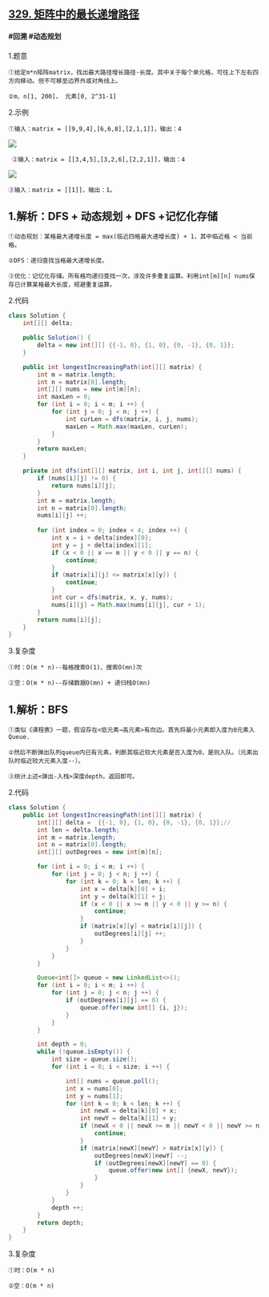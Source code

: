 ## [329. 矩阵中的最长递增路径](https://leetcode.cn/problems/longest-increasing-path-in-a-matrix/description/)

#### #回溯 #动态规划
1.题意

    ①给定m*n矩阵matrix，找出最大路径增长路径·长度。其中关于每个单元格，可往上下左右四方向移动。但不可移至边界外或对角线上。

    ②m、n[1, 200]， 元素[0, 2^31-1]

2.示例

    ①输入：matrix = [[9,9,4],[6,6,8],[2,1,1]]，输出：4 
![](https://assets.leetcode.com/uploads/2021/01/05/grid1.jpg)
   
     ②输入：matrix = [[3,4,5],[3,2,6],[2,2,1]]，输出：4
![](https://assets.leetcode.com/uploads/2021/01/27/tmp-grid.jpg)

    ③输入：matrix = [[1]]，输出：1。
## 1.解析：DFS + 动态规划 + DFS +记忆化存储

    ①动态规划：某格最大递增长度 = max(临近四格最大递增长度) + 1，其中临近格 < 当前格。

    ②DFS：递归查找当格最大递增长度。

    ③优化：记忆化存储。所有格均递归查找一次，涉及许多重复运算。利用int[m][n] nums保存已计算某格最大长度，规避重复运算。

2.代码
```java
class Solution {
    int[][] delta;

    public Solution() {
        delta = new int[][] {{-1, 0}, {1, 0}, {0, -1}, {0, 1}};
    }

    public int longestIncreasingPath(int[][] matrix) {
        int m = matrix.length;
        int n = matrix[0].length;
        int[][] nums = new int[m][n];
        int maxLen = 0;
        for (int i = 0; i < m; i ++) {
            for (int j = 0; j < n; j ++) {
                int curLen = dfs(matrix, i, j, nums);
                maxLen = Math.max(maxLen, curLen);
            }
        }
        return maxLen;
    }

    private int dfs(int[][] matrix, int i, int j, int[][] nums) {
        if (nums[i][j] != 0) {
            return nums[i][j];
        }
        int m = matrix.length;
        int n = matrix[0].length;
        nums[i][j] ++;
    
        for (int index = 0; index < 4; index ++) {
            int x = i + delta[index][0];
            int y = j + delta[index][1];
            if (x < 0 || x == m || y < 0 || y == n) {
                continue;
            }
            if (matrix[i][j] <= matrix[x][y]) {
                continue;
            }
            int cur = dfs(matrix, x, y, nums);
            nums[i][j] = Math.max(nums[i][j], cur + 1);
        }
        return nums[i][j];
    }
}

```
3.复杂度

    ①时：O(m * n)--每格搜索O(1)、搜索O(mn)次

    ②空：O(m * n)--存储数据O(mn) + 递归栈O(mn) 

## 1.解析：BFS

    ①类似《课程表》一题，假设存在<低元素→高元素>有向边。首先将最小元素即入度为0元素入Queue.

    ②然后不断弹出队列queue内已有元素，判断其临近较大元素是否入度为0，是则入队。（元素出队时临近较大元素入度--）。

    ③统计上述<弹出-入栈>深度depth，返回即可。

2.代码
```java
class Solution {
    public int longestIncreasingPath(int[][] matrix) {
        int[][] delta =  {{-1, 0}, {1, 0}, {0, -1}, {0, 1}};//
        int len = delta.length;
        int m = matrix.length;
        int n = matrix[0].length;
        int[][] outDegrees = new int[m][n];

        for (int i = 0; i < m; i ++) {
            for (int j = 0; j < n; j ++) {
                for (int k = 0; k < len; k ++) {
                    int x = delta[k][0] + i;
                    int y = delta[k][1] + j;
                    if (x < 0 || x >= m || y < 0 || y >= n) {
                        continue;
                    }
                    if (matrix[x][y] < matrix[i][j]) {
                        outDegrees[i][j] ++;
                    }
                }
            }
        }

        Queue<int[]> queue = new LinkedList<>();
        for (int i = 0; i < m; i ++) {
            for (int j = 0; j < n; j ++) {
                if (outDegrees[i][j] == 0) {
                    queue.offer(new int[] {i, j});
                }
            }
        }

        int depth = 0;
        while (!queue.isEmpty()) {
            int size = queue.size();
            for (int i = 0; i < size; i ++) {

                int[] nums = queue.poll();
                int x = nums[0];
                int y = nums[1];
                for (int k = 0; k < len; k ++) {
                    int newX = delta[k][0] + x;
                    int newY = delta[k][1] + y;
                    if (newX < 0 || newX >= m || newY < 0 || newY >= n) {
                        continue;
                    }
                    if (matrix[newX][newY] > matrix[x][y]) {
                        outDegrees[newX][newY] --;
                        if (outDegrees[newX][newY] == 0) {
                            queue.offer(new int[] {newX, newY});
                        }
                    }
                }
            }
            depth ++;
        }
        return depth;
    }
}

```

3.复杂度

    ①时：O(m * n)

    ②空：O(m * n)